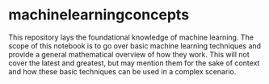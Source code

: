 # machinelearningconcepts
This repository lays the foundational knowledge of machine learning. The scope of this notebook is to go over basic machine learning techniques and provide a general mathematical overview of how they work. This will not cover the latest and greatest, but may mention them for the sake of context and how these basic techniques can be used in a complex scenario. 
